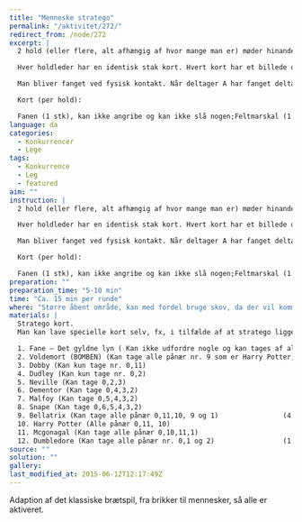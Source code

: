 ```yaml
---
title: "Menneske stratego"
permalink: "/aktivitet/272/"
redirect_from: /node/272
excerpt: |
  2 hold (eller flere, alt afhængig af hvor mange man er) møder hinanden af gangen. Hvert hold skal have en holdleder, som enten er upartisk og som hele tiden er på posten (hvis det er en turnering), eller hvert hold skal vælge en holdleder, der ikke selv deltager i legen (kan evt. være en skadet).

  Hver holdleder har en identisk stak kort. Hvert kort har et billede der repræsenterer en vis værdi (værdien kan evt stå på kortet, så der ikke opstår tvivl). Inden legen begynder, forklarer holdlederne reglerne så alle delteagerne har forstået. Derefter deler holdleder 1 kort ud til hver person på holdet. Holdlederen har blandet bunken med kortene og vender dem med bagsiden op, således at hver deltager får et tilfældigt kort udleveret. Holdlederen kan med fordel holde fanen ude af bunken, indtil der kun er 10 eller færre kort tilbage, så man får mere ud af legen. Når legen begynder, skal alle deltagerne ud og fange hinanden, inden for legeområdet. Kortet skal bæres hele tiden af personen, og kortet må gerne skjules, så modstanderen ikke kan se kortets værdi.

  Man bliver fanget ved fysisk kontakt. Når deltager A har fanget deltager B, skal de vise hinanden deres kort. Hvis A's kort slår B's, har A vundet og tager B's kort med tilbage til A's holdleder (afleverer). Derefter kan A løbe ud igen med samme kort og fortsætte kampen. B løber tilbage til B's holdleder, får et nyt kort og løber ud igen. Hvis A og B begge har et kort med samme værdi, _dør_ begge, og de skal hjem til hver deres holdleder, aflevere det døde kort og få et nyt. Hvis A har feltmarskallen og B har bomben, så eksploderer bomben, og B tager begge _døde_ kort med tilbage til holdlederen og får et nyt. Sådan fortsættes der, til fanen er vundet. Når fanen er vundet, er runden slut. Holdlederne mødes og deler kortene op, så der er to identiske bunker kort igen og en ny runde kan begynde.

  Kort (per hold):

  Fanen (1 stk), kan ikke angribe og kan ikke slå nogen;Feltmarskal (1 stk), vinder over alle, undtagen spion og bomben;General (1 stk) vinder over alle, undtagen feltmarskal og bombe;Oberst (2 stk) vinder over major, kaptajn, løjtnant, underofficer, minør, spejder og spion;Major (3 stk) vinder over kaptajn, løjtnant, underofficer, minør, spejder og spion;Kaptajn (4 stk) vinder over løjtnant, underofficer, minør, spejder, spion;Løjtnant (4 stk) vinder over underofficer, minør, spejder, spion;Underofficer (4 stk) vinder over minør, spejder, spion;Minør (5 stk) vinder over spejder, spion og som den eneste kan minøren fjerne en bombe, uden at dø;Spejder (8 stk) vinder over spion;Spion (1 stk) vinder over feltmarskal;Bombe (6 stk) kan ikke angribe, vinder over alle, undtagen minør"
language: da
categories:
  - Konkurrencer
  - Lege
tags:
  - Konkurrence
  - Leg
  - featured
aim: ""
instruction: |
  2 hold (eller flere, alt afhængig af hvor mange man er) møder hinanden af gangen. Hvert hold skal have en holdleder, som enten er upartisk og som hele tiden er på posten (hvis det er en turnering), eller hvert hold skal vælge en holdleder, der ikke selv deltager i legen (kan evt. være en skadet).

  Hver holdleder har en identisk stak kort. Hvert kort har et billede der repræsenterer en vis værdi (værdien kan evt stå på kortet, så der ikke opstår tvivl). Inden legen begynder, forklarer holdlederne reglerne så alle delteagerne har forstået. Derefter deler holdleder 1 kort ud til hver person på holdet. Holdlederen har blandet bunken med kortene og vender dem med bagsiden op, således at hver deltager får et tilfældigt kort udleveret. Holdlederen kan med fordel holde fanen ude af bunken, indtil der kun er 10 eller færre kort tilbage, så man får mere ud af legen. Når legen begynder, skal alle deltagerne ud og fange hinanden, inden for legeområdet. Kortet skal bæres hele tiden af personen, og kortet må gerne skjules, så modstanderen ikke kan se kortets værdi.

  Man bliver fanget ved fysisk kontakt. Når deltager A har fanget deltager B, skal de vise hinanden deres kort. Hvis A's kort slår B's, har A vundet og tager B's kort med tilbage til A's holdleder (afleverer). Derefter kan A løbe ud igen med samme kort og fortsætte kampen. B løber tilbage til B's holdleder, får et nyt kort og løber ud igen. Hvis A og B begge har et kort med samme værdi, _dør_ begge, og de skal hjem til hver deres holdleder, aflevere det døde kort og få et nyt. Hvis A har feltmarskallen og B har bomben, så eksploderer bomben, og B tager begge _døde_ kort med tilbage til holdlederen og får et nyt. Sådan fortsættes der, til fanen er vundet. Når fanen er vundet, er runden slut. Holdlederne mødes og deler kortene op, så der er to identiske bunker kort igen og en ny runde kan begynde.

  Kort (per hold):

  Fanen (1 stk), kan ikke angribe og kan ikke slå nogen;Feltmarskal (1 stk), vinder over alle, undtagen spion og bomben;General (1 stk) vinder over alle, undtagen feltmarskal og bombe;Oberst (2 stk) vinder over major, kaptajn, løjtnant, underofficer, minør, spejder og spion;Major (3 stk) vinder over kaptajn, løjtnant, underofficer, minør, spejder og spion;Kaptajn (4 stk) vinder over løjtnant, underofficer, minør, spejder, spion;Løjtnant (4 stk) vinder over underofficer, minør, spejder, spion;Underofficer (4 stk) vinder over minør, spejder, spion;Minør (5 stk) vinder over spejder, spion og som den eneste kan minøren fjerne en bombe, uden at dø;Spejder (8 stk) vinder over spion;Spion (1 stk) vinder over feltmarskal;Bombe (6 stk) kan ikke angribe, vinder over alle, undtagen minør"
preparation: ""
preparation_time: "5-10 min"
time: "Ca. 15 min per runde"
where: "Større åbent område, kan med fordel bruge skov, da der vil komme naturlige forhindringer der gør legen lidt sjovere"
materials: |
  Stratego kort.
  Man kan lave specielle kort selv, fx, i tilfælde af at stratego ligger som en del af en turnering der har et tema, fx. Superhelte og -skurke eller Harry Potter, kommer kortene til at se således ud:

  1. Fane – Det gyldne lyn ( Kan ikke udfordre nogle og kan tages af alle)     (1 stk)
  2. Voldemort (BOMBEN) (Kan tage alle pånær nr. 9 som er Harry Potter, Men kan ikke udfordre nogen)   (6 stk)
  3. Dobby (Kan kun tage nr. 0,11)                                                  (1 stk)
  4. Dudley (Kan kun tage nr. 0,2)                                                    (8 stk)
  5. Neville (Kan tage 0,2,3)                                                       (3 stk)
  6. Dementor (Kan tage 0,4,3,2)                                              (4 stk)
  7. Malfoy (Kan tage 0,5,4,3,2)                                                (4 stk)
  8. Snape (Kan tage 0,6,5,4,3,2)                                              (4 stk)
  9. Bellatrix (Kan tage alle pånær 0,11,10, 9 og 1)                (4 stk)
  10. Harry Potter (Alle pånær 0,11, 10)                                        (5 stk)
  11. Mcgonagal (Kan tage alle pånær 0,10,11,1)                            (2 stk)
  12. Dumbledore (Kan tage alle pånær nr. 0,1 og 2)                 (1 stk)"
source: ""
solution: ""
gallery:
last_modified_at: 2015-06-12T12:17:49Z
---
```

Adaption af det klassiske brætspil, fra brikker til mennesker, så alle er aktiveret.
